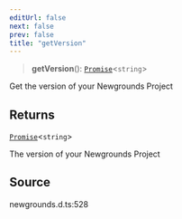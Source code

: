```yaml
---
editUrl: false
next: false
prev: false
title: "getVersion"
---
```


> **getVersion**(): [`Promise`](https://developer.mozilla.org/docs/Web/JavaScript/Reference/Global_Objects/Promise)\<`string`\>

Get the version of your Newgrounds Project

## Returns

[`Promise`](https://developer.mozilla.org/docs/Web/JavaScript/Reference/Global_Objects/Promise)\<`string`\>

The version of your Newgrounds Project

## Source

newgrounds.d.ts:528
